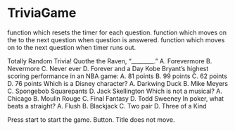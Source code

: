 # TriviaGame

function which resets the timer for each question.
function which moves on the to the next question when question is answered.
function which moves on to the next question when timer runs out.

Totally Random Trivia!
Quothe the Raven, “________.”
A.	Forevermore
B.	Nevermore
C.	Never ever
D.	Forever and a Day
Kobe Bryant’s highest scoring performance in an NBA game:
A.	81 points
B.	99 points
C.	62 points
D.	76 points
Which is a Disney character?
A.	Darkwing Duck
B.	Mike Meyers
C.	Spongebob Squarepants
D.	Jack Skellington
Which is not a musical?
A.	Chicago
B.	Moulin Rouge
C.	Final Fantasy
D.	Todd Sweeney
In poker, what beats a straight?
A.	Flush
B.	Blackjack
C.	Two pair
D.	Three of a Kind

Press start to start the game.  Button.
    Title does not move.
    